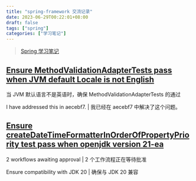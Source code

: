 ```yaml
---
title: "spring-framework 交流记录"
date: 2023-06-29T00:22:01+08:00
draft: false
tags: ["spring"]
categories: ["学习笔记"]
---
```


> [Spring 学习笔记](../dir)

## [Ensure MethodValidationAdapterTests pass when JVM default Locale is not English](https://github.com/spring-projects/spring-framework/issues/30734)

当 JVM 默认语言不是英语时，确保 MethodValidationAdapterTests 的通过

I have addressed this in aecebf7. | 我已经在 aecebf7 中解决了这个问题。

## [Ensure createDateTimeFormatterInOrderOfPropertyPriority test pass when openjdk version 21-ea](https://github.com/spring-projects/spring-framework/pull/30759)

2 workflows awaiting approval | 2 个工作流程正在等待批准

Ensure compatibility with JDK 20 | 确保与 JDK 20 兼容